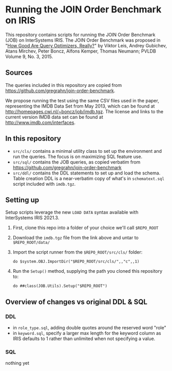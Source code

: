 # Running the JOIN Order Benchmark on IRIS

This repository contains scripts for running the JOIN Order Benchmark (JOB) on InterSystems IRIS. 
The JOIN Order Benchmark was proposed in "[How Good Are Query Optimizers, Really?](http://www.vldb.org/pvldb/vol9/p204-leis.pdf)" by Viktor Leis, Andrey Gubichev, Atans Mirchev, Peter Boncz, Alfons Kemper, Thomas Neumann; PVLDB Volume 9, No. 3, 2015. 

## Sources

The queries included in this repository are copied from https://github.com/gregrahn/join-order-benchmark.

We propose running the test using the same CSV files used in the paper, representing the IMDB Data Set from May 2013, which can be found at http://homepages.cwi.nl/~boncz/job/imdb.tgz. The license and links to the current version IMDB data set can be found at http://www.imdb.com/interfaces.

## In this repository

- `src/cls/` contains a minimal utility class to set up the environment and run the queries. The focus is on maximizing SQL feature use.
- `src/sql/` contains the JOB queries, as copied verbatim from https://github.com/gregrahn/join-order-benchmark
- `src/ddl/` contains the DDL statements to set up and load the schema. Table creation DDL is a near-verbatim copy of what's in `schematext.sql` script included with `imdb.tgz`.

## Setting up

Setup scripts leverage the new `LOAD DATA` syntax available with InterSystems IRIS 2021.3.

1. First, clone this repo into a folder of your choice we'll call `$REPO_ROOT`

2. Download the `imdb.tgz` file from the link above and untar to `$REPO_ROOT/data/`

3. Import the script runner from the `$REPO_ROOT/src/cls/` folder:

   ```ObjectScript
   do $system.OBJ.ImportDir("$REPO_ROOT/src/cls/",,"c",,1)
   ```

4. Run the `Setup()` method, supplying the path you cloned this repository to:

   ```ObjectScript
   do ##class(JOB.Utils).Setup("$REPO_ROOT")
   ```


## Overview of changes vs original DDL & SQL

### DDL

- in `role_type.sql`, adding double quotes around the reserved word "role"
- in `keyword.sql`, specify a larger max length for the keyword column as IRIS defaults to 1 rather than unlimited when not specifying a value.

### SQL 

nothing yet